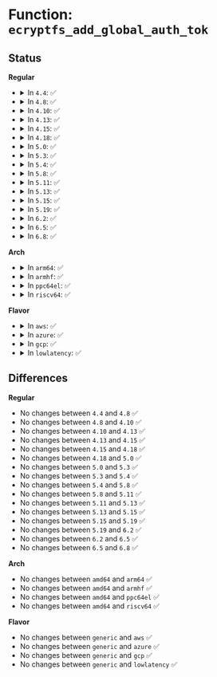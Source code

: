 # Function: <code>ecryptfs_add_global_auth_tok</code>

## Status
<b>Regular</b>
<ul>
<li>
<details>
<summary>In <code>4.4</code>: ✅</summary>

```c
int ecryptfs_add_global_auth_tok(struct ecryptfs_mount_crypt_stat *mount_crypt_stat, char *sig, u32 global_auth_tok_flags);
```

**Collision:** Unique Global

**Inline:** No

**Transformation:** False

**Instances:**

```
In fs/ecryptfs/keystore.c (ffffffff8130abf0)
Location: fs/ecryptfs/keystore.c:2505
Inline: False
Direct callers:
  - fs/ecryptfs/main.c:ecryptfs_mount
  - fs/ecryptfs/main.c:ecryptfs_mount
```
**Symbols:**

```
ffffffff8130abf0-ffffffff8130ac8a: ecryptfs_add_global_auth_tok (STB_GLOBAL)
```
</details>
</li>
<li>
<details>
<summary>In <code>4.8</code>: ✅</summary>

```c
int ecryptfs_add_global_auth_tok(struct ecryptfs_mount_crypt_stat *mount_crypt_stat, char *sig, u32 global_auth_tok_flags);
```

**Collision:** Unique Global

**Inline:** No

**Transformation:** False

**Instances:**

```
In fs/ecryptfs/keystore.c (ffffffff8133ee30)
Location: fs/ecryptfs/keystore.c:2537
Inline: False
Direct callers:
  - fs/ecryptfs/main.c:ecryptfs_mount
  - fs/ecryptfs/main.c:ecryptfs_mount
```
**Symbols:**

```
ffffffff8133ee30-ffffffff8133eeca: ecryptfs_add_global_auth_tok (STB_GLOBAL)
```
</details>
</li>
<li>
<details>
<summary>In <code>4.10</code>: ✅</summary>

```c
int ecryptfs_add_global_auth_tok(struct ecryptfs_mount_crypt_stat *mount_crypt_stat, char *sig, u32 global_auth_tok_flags);
```

**Collision:** Unique Global

**Inline:** No

**Transformation:** False

**Instances:**

```
In fs/ecryptfs/keystore.c (ffffffff81354bc0)
Location: fs/ecryptfs/keystore.c:2537
Inline: False
Direct callers:
  - fs/ecryptfs/main.c:ecryptfs_mount
  - fs/ecryptfs/main.c:ecryptfs_mount
```
**Symbols:**

```
ffffffff81354bc0-ffffffff81354c5a: ecryptfs_add_global_auth_tok (STB_GLOBAL)
```
</details>
</li>
<li>
<details>
<summary>In <code>4.13</code>: ✅</summary>

```c
int ecryptfs_add_global_auth_tok(struct ecryptfs_mount_crypt_stat *mount_crypt_stat, char *sig, u32 global_auth_tok_flags);
```

**Collision:** Unique Global

**Inline:** No

**Transformation:** False

**Instances:**

```
In fs/ecryptfs/keystore.c (ffffffff81369760)
Location: fs/ecryptfs/keystore.c:2537
Inline: False
Direct callers:
  - fs/ecryptfs/main.c:ecryptfs_mount
  - fs/ecryptfs/main.c:ecryptfs_mount
```
**Symbols:**

```
ffffffff81369760-ffffffff81369817: ecryptfs_add_global_auth_tok (STB_GLOBAL)
```
</details>
</li>
<li>
<details>
<summary>In <code>4.15</code>: ✅</summary>

```c
int ecryptfs_add_global_auth_tok(struct ecryptfs_mount_crypt_stat *mount_crypt_stat, char *sig, u32 global_auth_tok_flags);
```

**Collision:** Unique Global

**Inline:** No

**Transformation:** False

**Instances:**

```
In fs/ecryptfs/keystore.c (ffffffff8138e340)
Location: fs/ecryptfs/keystore.c:2525
Inline: False
Direct callers:
  - fs/ecryptfs/main.c:ecryptfs_mount
  - fs/ecryptfs/main.c:ecryptfs_mount
```
**Symbols:**

```
ffffffff8138e340-ffffffff8138e3eb: ecryptfs_add_global_auth_tok (STB_GLOBAL)
```
</details>
</li>
<li>
<details>
<summary>In <code>4.18</code>: ✅</summary>

```c
int ecryptfs_add_global_auth_tok(struct ecryptfs_mount_crypt_stat *mount_crypt_stat, char *sig, u32 global_auth_tok_flags);
```

**Collision:** Unique Global

**Inline:** No

**Transformation:** False

**Instances:**

```
In fs/ecryptfs/keystore.c (ffffffff813bcb80)
Location: fs/ecryptfs/keystore.c:2525
Inline: False
Direct callers:
  - fs/ecryptfs/main.c:ecryptfs_mount
  - fs/ecryptfs/main.c:ecryptfs_mount
```
**Symbols:**

```
ffffffff813bcb80-ffffffff813bcc16: ecryptfs_add_global_auth_tok (STB_GLOBAL)
```
</details>
</li>
<li>
<details>
<summary>In <code>5.0</code>: ✅</summary>

```c
int ecryptfs_add_global_auth_tok(struct ecryptfs_mount_crypt_stat *mount_crypt_stat, char *sig, u32 global_auth_tok_flags);
```

**Collision:** Unique Global

**Inline:** No

**Transformation:** False

**Instances:**

```
In fs/ecryptfs/keystore.c (ffffffff813d61f0)
Location: fs/ecryptfs/keystore.c:2525
Inline: False
Direct callers:
  - fs/ecryptfs/main.c:ecryptfs_mount
  - fs/ecryptfs/main.c:ecryptfs_mount
```
**Symbols:**

```
ffffffff813d61f0-ffffffff813d6286: ecryptfs_add_global_auth_tok (STB_GLOBAL)
```
</details>
</li>
<li>
<details>
<summary>In <code>5.3</code>: ✅</summary>

```c
int ecryptfs_add_global_auth_tok(struct ecryptfs_mount_crypt_stat *mount_crypt_stat, char *sig, u32 global_auth_tok_flags);
```

**Collision:** Unique Global

**Inline:** No

**Transformation:** False

**Instances:**

```
In fs/ecryptfs/keystore.c (ffffffff81400a60)
Location: fs/ecryptfs/keystore.c:2511
Inline: False
Direct callers:
  - fs/ecryptfs/main.c:ecryptfs_parse_options
  - fs/ecryptfs/main.c:ecryptfs_parse_options
```
**Symbols:**

```
ffffffff81400a60-ffffffff81400af2: ecryptfs_add_global_auth_tok (STB_GLOBAL)
```
</details>
</li>
<li>
<details>
<summary>In <code>5.4</code>: ✅</summary>

```c
int ecryptfs_add_global_auth_tok(struct ecryptfs_mount_crypt_stat *mount_crypt_stat, char *sig, u32 global_auth_tok_flags);
```

**Collision:** Unique Global

**Inline:** No

**Transformation:** False

**Instances:**

```
In fs/ecryptfs/keystore.c (ffffffff8141a950)
Location: fs/ecryptfs/keystore.c:2511
Inline: False
Direct callers:
  - fs/ecryptfs/main.c:ecryptfs_parse_options
  - fs/ecryptfs/main.c:ecryptfs_parse_options
```
**Symbols:**

```
ffffffff8141a950-ffffffff8141a9e2: ecryptfs_add_global_auth_tok (STB_GLOBAL)
```
</details>
</li>
<li>
<details>
<summary>In <code>5.8</code>: ✅</summary>

```c
int ecryptfs_add_global_auth_tok(struct ecryptfs_mount_crypt_stat *mount_crypt_stat, char *sig, u32 global_auth_tok_flags);
```

**Collision:** Unique Global

**Inline:** No

**Transformation:** False

**Instances:**

```
In fs/ecryptfs/keystore.c (ffffffff814693f0)
Location: fs/ecryptfs/keystore.c:2511
Inline: False
Direct callers:
  - fs/ecryptfs/main.c:ecryptfs_parse_options
  - fs/ecryptfs/main.c:ecryptfs_parse_options
```
**Symbols:**

```
ffffffff814693f0-ffffffff81469482: ecryptfs_add_global_auth_tok (STB_GLOBAL)
```
</details>
</li>
<li>
<details>
<summary>In <code>5.11</code>: ✅</summary>

```c
int ecryptfs_add_global_auth_tok(struct ecryptfs_mount_crypt_stat *mount_crypt_stat, char *sig, u32 global_auth_tok_flags);
```

**Collision:** Unique Global

**Inline:** No

**Transformation:** False

**Instances:**

```
In fs/ecryptfs/keystore.c (ffffffff81484870)
Location: fs/ecryptfs/keystore.c:2511
Inline: False
Direct callers:
  - fs/ecryptfs/main.c:ecryptfs_parse_options
  - fs/ecryptfs/main.c:ecryptfs_parse_options
```
**Symbols:**

```
ffffffff81484870-ffffffff81484902: ecryptfs_add_global_auth_tok (STB_GLOBAL)
```
</details>
</li>
<li>
<details>
<summary>In <code>5.13</code>: ✅</summary>

```c
int ecryptfs_add_global_auth_tok(struct ecryptfs_mount_crypt_stat *mount_crypt_stat, char *sig, u32 global_auth_tok_flags);
```

**Collision:** Unique Global

**Inline:** No

**Transformation:** False

**Instances:**

```
In fs/ecryptfs/keystore.c (ffffffff8148a320)
Location: fs/ecryptfs/keystore.c:2512
Inline: False
Direct callers:
  - fs/ecryptfs/main.c:ecryptfs_parse_options
  - fs/ecryptfs/main.c:ecryptfs_parse_options
```
**Symbols:**

```
ffffffff8148a320-ffffffff8148a3b2: ecryptfs_add_global_auth_tok (STB_GLOBAL)
```
</details>
</li>
<li>
<details>
<summary>In <code>5.15</code>: ✅</summary>

```c
int ecryptfs_add_global_auth_tok(struct ecryptfs_mount_crypt_stat *mount_crypt_stat, char *sig, u32 global_auth_tok_flags);
```

**Collision:** Unique Global

**Inline:** No

**Transformation:** False

**Instances:**

```
In fs/ecryptfs/keystore.c (ffffffff814e1b20)
Location: fs/ecryptfs/keystore.c:2512
Inline: False
Direct callers:
  - fs/ecryptfs/main.c:ecryptfs_parse_options
  - fs/ecryptfs/main.c:ecryptfs_parse_options
```
**Symbols:**

```
ffffffff814e1b20-ffffffff814e1bb2: ecryptfs_add_global_auth_tok (STB_GLOBAL)
```
</details>
</li>
<li>
<details>
<summary>In <code>5.19</code>: ✅</summary>

```c
int ecryptfs_add_global_auth_tok(struct ecryptfs_mount_crypt_stat *mount_crypt_stat, char *sig, u32 global_auth_tok_flags);
```

**Collision:** Unique Global

**Inline:** No

**Transformation:** False

**Instances:**

```
In fs/ecryptfs/keystore.c (ffffffff8156fd00)
Location: fs/ecryptfs/keystore.c:2512
Inline: False
Direct callers:
  - fs/ecryptfs/main.c:ecryptfs_parse_options
  - fs/ecryptfs/main.c:ecryptfs_parse_options
```
**Symbols:**

```
ffffffff8156fd00-ffffffff8156fd99: ecryptfs_add_global_auth_tok (STB_GLOBAL)
```
</details>
</li>
<li>
<details>
<summary>In <code>6.2</code>: ✅</summary>

```c
int ecryptfs_add_global_auth_tok(struct ecryptfs_mount_crypt_stat *mount_crypt_stat, char *sig, u32 global_auth_tok_flags);
```

**Collision:** Unique Global

**Inline:** No

**Transformation:** False

**Instances:**

```
In fs/ecryptfs/keystore.c (ffffffff81614c00)
Location: fs/ecryptfs/keystore.c:2512
Inline: False
Direct callers:
  - fs/ecryptfs/main.c:ecryptfs_parse_options
  - fs/ecryptfs/main.c:ecryptfs_parse_options
```
**Symbols:**

```
ffffffff81614c00-ffffffff81614c99: ecryptfs_add_global_auth_tok (STB_GLOBAL)
```
</details>
</li>
<li>
<details>
<summary>In <code>6.5</code>: ✅</summary>

```c
int ecryptfs_add_global_auth_tok(struct ecryptfs_mount_crypt_stat *mount_crypt_stat, char *sig, u32 global_auth_tok_flags);
```

**Collision:** Unique Global

**Inline:** No

**Transformation:** False

**Instances:**

```
In fs/ecryptfs/keystore.c (ffffffff8164cc80)
Location: fs/ecryptfs/keystore.c:2512
Inline: False
Direct callers:
  - fs/ecryptfs/main.c:ecryptfs_parse_options
  - fs/ecryptfs/main.c:ecryptfs_parse_options
```
**Symbols:**

```
ffffffff8164cc80-ffffffff8164cd19: ecryptfs_add_global_auth_tok (STB_GLOBAL)
```
</details>
</li>
<li>
<details>
<summary>In <code>6.8</code>: ✅</summary>

```c
int ecryptfs_add_global_auth_tok(struct ecryptfs_mount_crypt_stat *mount_crypt_stat, char *sig, u32 global_auth_tok_flags);
```

**Collision:** Unique Global

**Inline:** No

**Transformation:** False

**Instances:**

```
In fs/ecryptfs/keystore.c (ffffffff816861b0)
Location: fs/ecryptfs/keystore.c:2512
Inline: False
Direct callers:
  - fs/ecryptfs/main.c:ecryptfs_parse_options
  - fs/ecryptfs/main.c:ecryptfs_parse_options
```
**Symbols:**

```
ffffffff816861b0-ffffffff81686249: ecryptfs_add_global_auth_tok (STB_GLOBAL)
```
</details>
</li>
</ul>
<b>Arch</b>
<ul>
<li>
<details>
<summary>In <code>arm64</code>: ✅</summary>

```c
int ecryptfs_add_global_auth_tok(struct ecryptfs_mount_crypt_stat *mount_crypt_stat, char *sig, u32 global_auth_tok_flags);
```

**Collision:** Unique Global

**Inline:** No

**Transformation:** False

**Instances:**

```
In fs/ecryptfs/keystore.c (ffff8000104fc688)
Location: fs/ecryptfs/keystore.c:2511
Inline: False
Direct callers:
  - fs/ecryptfs/main.c:ecryptfs_parse_options
  - fs/ecryptfs/main.c:ecryptfs_parse_options
```
**Symbols:**

```
ffff8000104fc688-ffff8000104fc728: ecryptfs_add_global_auth_tok (STB_GLOBAL)
```
</details>
</li>
<li>
<details>
<summary>In <code>armhf</code>: ✅</summary>

```c
int ecryptfs_add_global_auth_tok(struct ecryptfs_mount_crypt_stat *mount_crypt_stat, char *sig, u32 global_auth_tok_flags);
```

**Collision:** Unique Global

**Inline:** No

**Transformation:** False

**Instances:**

```
In fs/ecryptfs/keystore.c (c06b9cd0)
Location: fs/ecryptfs/keystore.c:2511
Inline: False
Direct callers:
  - fs/ecryptfs/main.c:ecryptfs_parse_options
  - fs/ecryptfs/main.c:ecryptfs_parse_options
```
**Symbols:**

```
c06b9cd0-c06b9d6c: ecryptfs_add_global_auth_tok (STB_GLOBAL)
```
</details>
</li>
<li>
<details>
<summary>In <code>ppc64el</code>: ✅</summary>

```c
int ecryptfs_add_global_auth_tok(struct ecryptfs_mount_crypt_stat *mount_crypt_stat, char *sig, u32 global_auth_tok_flags);
```

**Collision:** Unique Global

**Inline:** No

**Transformation:** False

**Instances:**

```
In fs/ecryptfs/keystore.c (c00000000063f580)
Location: fs/ecryptfs/keystore.c:2511
Inline: False
Direct callers:
  - fs/ecryptfs/main.c:ecryptfs_parse_options
  - fs/ecryptfs/main.c:ecryptfs_parse_options
```
**Symbols:**

```
c00000000063f580-c00000000063f654: ecryptfs_add_global_auth_tok (STB_GLOBAL)
```
</details>
</li>
<li>
<details>
<summary>In <code>riscv64</code>: ✅</summary>

```c
int ecryptfs_add_global_auth_tok(struct ecryptfs_mount_crypt_stat *mount_crypt_stat, char *sig, u32 global_auth_tok_flags);
```

**Collision:** Unique Global

**Inline:** No

**Transformation:** False

**Instances:**

```
In fs/ecryptfs/keystore.c (ffffffe00036ad6c)
Location: fs/ecryptfs/keystore.c:2511
Inline: False
Direct callers:
  - fs/ecryptfs/main.c:ecryptfs_parse_options
  - fs/ecryptfs/main.c:ecryptfs_parse_options
```
**Symbols:**

```
ffffffe00036ad6c-ffffffe00036ae02: ecryptfs_add_global_auth_tok (STB_GLOBAL)
```
</details>
</li>
</ul>
<b>Flavor</b>
<ul>
<li>
<details>
<summary>In <code>aws</code>: ✅</summary>

```c
int ecryptfs_add_global_auth_tok(struct ecryptfs_mount_crypt_stat *mount_crypt_stat, char *sig, u32 global_auth_tok_flags);
```

**Collision:** Unique Global

**Inline:** No

**Transformation:** False

**Instances:**

```
In fs/ecryptfs/keystore.c (ffffffff81412f30)
Location: fs/ecryptfs/keystore.c:2511
Inline: False
Direct callers:
  - fs/ecryptfs/main.c:ecryptfs_parse_options
  - fs/ecryptfs/main.c:ecryptfs_parse_options
```
**Symbols:**

```
ffffffff81412f30-ffffffff81412fc2: ecryptfs_add_global_auth_tok (STB_GLOBAL)
```
</details>
</li>
<li>
<details>
<summary>In <code>azure</code>: ✅</summary>

```c
int ecryptfs_add_global_auth_tok(struct ecryptfs_mount_crypt_stat *mount_crypt_stat, char *sig, u32 global_auth_tok_flags);
```

**Collision:** Unique Global

**Inline:** No

**Transformation:** False

**Instances:**

```
In fs/ecryptfs/keystore.c (ffffffff814039b0)
Location: fs/ecryptfs/keystore.c:2511
Inline: False
Direct callers:
  - fs/ecryptfs/main.c:ecryptfs_parse_options
  - fs/ecryptfs/main.c:ecryptfs_parse_options
```
**Symbols:**

```
ffffffff814039b0-ffffffff81403a42: ecryptfs_add_global_auth_tok (STB_GLOBAL)
```
</details>
</li>
<li>
<details>
<summary>In <code>gcp</code>: ✅</summary>

```c
int ecryptfs_add_global_auth_tok(struct ecryptfs_mount_crypt_stat *mount_crypt_stat, char *sig, u32 global_auth_tok_flags);
```

**Collision:** Unique Global

**Inline:** No

**Transformation:** False

**Instances:**

```
In fs/ecryptfs/keystore.c (ffffffff814102b0)
Location: fs/ecryptfs/keystore.c:2511
Inline: False
Direct callers:
  - fs/ecryptfs/main.c:ecryptfs_parse_options
  - fs/ecryptfs/main.c:ecryptfs_parse_options
```
**Symbols:**

```
ffffffff814102b0-ffffffff81410342: ecryptfs_add_global_auth_tok (STB_GLOBAL)
```
</details>
</li>
<li>
<details>
<summary>In <code>lowlatency</code>: ✅</summary>

```c
int ecryptfs_add_global_auth_tok(struct ecryptfs_mount_crypt_stat *mount_crypt_stat, char *sig, u32 global_auth_tok_flags);
```

**Collision:** Unique Global

**Inline:** No

**Transformation:** False

**Instances:**

```
In fs/ecryptfs/keystore.c (ffffffff81425f20)
Location: fs/ecryptfs/keystore.c:2511
Inline: False
Direct callers:
  - fs/ecryptfs/main.c:ecryptfs_parse_options
  - fs/ecryptfs/main.c:ecryptfs_parse_options
```
**Symbols:**

```
ffffffff81425f20-ffffffff81425fb2: ecryptfs_add_global_auth_tok (STB_GLOBAL)
```
</details>
</li>
</ul>

## Differences
<b>Regular</b>
<ul>
<li>
No changes between <code>4.4</code> and <code>4.8</code> ✅
</li>
<li>
No changes between <code>4.8</code> and <code>4.10</code> ✅
</li>
<li>
No changes between <code>4.10</code> and <code>4.13</code> ✅
</li>
<li>
No changes between <code>4.13</code> and <code>4.15</code> ✅
</li>
<li>
No changes between <code>4.15</code> and <code>4.18</code> ✅
</li>
<li>
No changes between <code>4.18</code> and <code>5.0</code> ✅
</li>
<li>
No changes between <code>5.0</code> and <code>5.3</code> ✅
</li>
<li>
No changes between <code>5.3</code> and <code>5.4</code> ✅
</li>
<li>
No changes between <code>5.4</code> and <code>5.8</code> ✅
</li>
<li>
No changes between <code>5.8</code> and <code>5.11</code> ✅
</li>
<li>
No changes between <code>5.11</code> and <code>5.13</code> ✅
</li>
<li>
No changes between <code>5.13</code> and <code>5.15</code> ✅
</li>
<li>
No changes between <code>5.15</code> and <code>5.19</code> ✅
</li>
<li>
No changes between <code>5.19</code> and <code>6.2</code> ✅
</li>
<li>
No changes between <code>6.2</code> and <code>6.5</code> ✅
</li>
<li>
No changes between <code>6.5</code> and <code>6.8</code> ✅
</li>
</ul>
<b>Arch</b>
<ul>
<li>
No changes between <code>amd64</code> and <code>arm64</code> ✅
</li>
<li>
No changes between <code>amd64</code> and <code>armhf</code> ✅
</li>
<li>
No changes between <code>amd64</code> and <code>ppc64el</code> ✅
</li>
<li>
No changes between <code>amd64</code> and <code>riscv64</code> ✅
</li>
</ul>
<b>Flavor</b>
<ul>
<li>
No changes between <code>generic</code> and <code>aws</code> ✅
</li>
<li>
No changes between <code>generic</code> and <code>azure</code> ✅
</li>
<li>
No changes between <code>generic</code> and <code>gcp</code> ✅
</li>
<li>
No changes between <code>generic</code> and <code>lowlatency</code> ✅
</li>
</ul>
